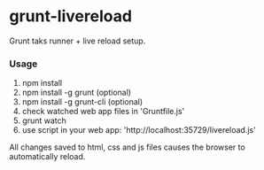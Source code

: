 grunt-livereload
================

Grunt taks runner + live reload setup.

### Usage

1. npm install
2. npm install -g grunt (optional)
3. npm install -g grunt-cli (optional)
5. check watched web app files in 'Gruntfile.js'
4. grunt watch
5. use script in your web app: 'http://localhost:35729/livereload.js'

All changes saved to html, css and js files causes the browser to automatically reload.
